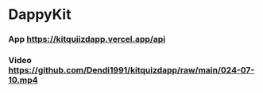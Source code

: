 # DappyKit

### App https://kitquiizdapp.vercel.app/api
### Video https://github.com/Dendi1991/kitquizdapp/raw/main/024-07-10.mp4
